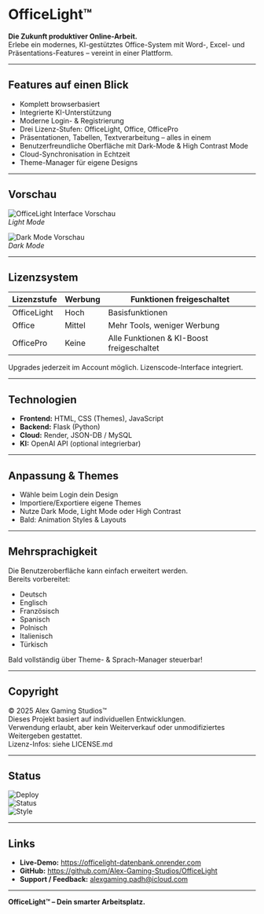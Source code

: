 # OfficeLight™

**Die Zukunft produktiver Online-Arbeit.**  
Erlebe ein modernes, KI-gestütztes Office-System mit Word-, Excel- und Präsentations-Features – vereint in einer Plattform.

---

## Features auf einen Blick

- Komplett browserbasiert  
- Integrierte KI-Unterstützung  
- Moderne Login- & Registrierung  
- Drei Lizenz-Stufen: OfficeLight, Office, OfficePro  
- Präsentationen, Tabellen, Textverarbeitung – alles in einem  
- Benutzerfreundliche Oberfläche mit Dark-Mode & High Contrast Mode  
- Cloud-Synchronisation in Echtzeit  
- Theme-Manager für eigene Designs  

---

## Vorschau

![OfficeLight Interface Vorschau](https://raw.githubusercontent.com/Alex-Gaming-Studios/OfficeLight/main/assets/screenshots/preview-light.gif)  
_Light Mode_

![Dark Mode Vorschau](https://raw.githubusercontent.com/Alex-Gaming-Studios/OfficeLight/main/assets/screenshots/preview-dark.gif)  
_Dark Mode_

---

## Lizenzsystem

| Lizenzstufe  | Werbung     | Funktionen freigeschaltet             |
|--------------|-------------|---------------------------------------|
| OfficeLight  | Hoch        | Basisfunktionen                       |
| Office       | Mittel      | Mehr Tools, weniger Werbung           |
| OfficePro    | Keine       | Alle Funktionen & KI-Boost freigeschaltet |

Upgrades jederzeit im Account möglich. Lizenscode-Interface integriert.

---

## Technologien

- **Frontend:** HTML, CSS (Themes), JavaScript  
- **Backend:** Flask (Python)  
- **Cloud:** Render, JSON-DB / MySQL  
- **KI:** OpenAI API (optional integrierbar)  

---

## Anpassung & Themes

- Wähle beim Login dein Design  
- Importiere/Exportiere eigene Themes  
- Nutze Dark Mode, Light Mode oder High Contrast  
- Bald: Animation Styles & Layouts  

---

## Mehrsprachigkeit

Die Benutzeroberfläche kann einfach erweitert werden.  
Bereits vorbereitet:

- Deutsch  
- Englisch  
- Französisch  
- Spanisch  
- Polnisch  
- Italienisch  
- Türkisch  

Bald vollständig über Theme- & Sprach-Manager steuerbar!

---

## Copyright

© 2025 Alex Gaming Studios™  
Dieses Projekt basiert auf individuellen Entwicklungen.  
Verwendung erlaubt, aber kein Weiterverkauf oder unmodifiziertes Weitergeben gestattet.  
Lizenz-Infos: siehe LICENSE.md  

---

## Status

![Deploy](https://img.shields.io/badge/Deploy-Live-brightgreen)  
![Status](https://img.shields.io/badge/Status-Beta-blue)  
![Style](https://img.shields.io/badge/Design-Futuristisch-9cf)  

---

## Links

- **Live-Demo:** https://officelight-datenbank.onrender.com  
- **GitHub:** https://github.com/Alex-Gaming-Studios/OfficeLight  
- **Support / Feedback:** alexgaming.padh@icloud.com  

---

**OfficeLight™ – Dein smarter Arbeitsplatz.**